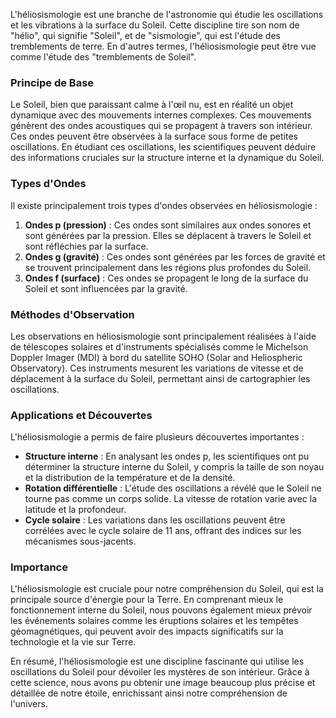 L'héliosismologie est une branche de l'astronomie qui étudie les oscillations et les vibrations à la surface du Soleil. Cette discipline tire son nom de "hélio", qui signifie "Soleil", et de "sismologie", qui est l'étude des tremblements de terre. En d'autres termes, l'héliosismologie peut être vue comme l'étude des "tremblements de Soleil".

### Principe de Base

Le Soleil, bien que paraissant calme à l'œil nu, est en réalité un objet dynamique avec des mouvements internes complexes. Ces mouvements génèrent des ondes acoustiques qui se propagent à travers son intérieur. Ces ondes peuvent être observées à la surface sous forme de petites oscillations. En étudiant ces oscillations, les scientifiques peuvent déduire des informations cruciales sur la structure interne et la dynamique du Soleil.

### Types d'Ondes

Il existe principalement trois types d'ondes observées en héliosismologie :

1. **Ondes p (pression)** : Ces ondes sont similaires aux ondes sonores et sont générées par la pression. Elles se déplacent à travers le Soleil et sont réfléchies par la surface.
2. **Ondes g (gravité)** : Ces ondes sont générées par les forces de gravité et se trouvent principalement dans les régions plus profondes du Soleil.
3. **Ondes f (surface)** : Ces ondes se propagent le long de la surface du Soleil et sont influencées par la gravité.

### Méthodes d'Observation

Les observations en héliosismologie sont principalement réalisées à l'aide de télescopes solaires et d'instruments spécialisés comme le Michelson Doppler Imager (MDI) à bord du satellite SOHO (Solar and Heliospheric Observatory). Ces instruments mesurent les variations de vitesse et de déplacement à la surface du Soleil, permettant ainsi de cartographier les oscillations.

### Applications et Découvertes

L'héliosismologie a permis de faire plusieurs découvertes importantes :

- **Structure interne** : En analysant les ondes p, les scientifiques ont pu déterminer la structure interne du Soleil, y compris la taille de son noyau et la distribution de la température et de la densité.
- **Rotation différentielle** : L'étude des oscillations a révélé que le Soleil ne tourne pas comme un corps solide. La vitesse de rotation varie avec la latitude et la profondeur.
- **Cycle solaire** : Les variations dans les oscillations peuvent être corrélées avec le cycle solaire de 11 ans, offrant des indices sur les mécanismes sous-jacents.

### Importance

L'héliosismologie est cruciale pour notre compréhension du Soleil, qui est la principale source d'énergie pour la Terre. En comprenant mieux le fonctionnement interne du Soleil, nous pouvons également mieux prévoir les événements solaires comme les éruptions solaires et les tempêtes géomagnétiques, qui peuvent avoir des impacts significatifs sur la technologie et la vie sur Terre.

En résumé, l'héliosismologie est une discipline fascinante qui utilise les oscillations du Soleil pour dévoiler les mystères de son intérieur. Grâce à cette science, nous avons pu obtenir une image beaucoup plus précise et détaillée de notre étoile, enrichissant ainsi notre compréhension de l'univers.